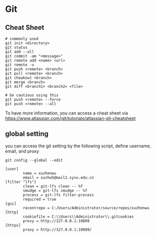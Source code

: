 # Git

## Cheat Sheet

```
# commonly used 
git init <directory>
git status
git add --all
git commit -am "<message>"
git remote add <name> <url>
git remote -v
git push <remote> <branch>
git pull <remote> <branch>
git cheakout <branch>
git merge <branch>
git diff <branch1> <branch2> <file>

# be cautious using this 
git push <remote> --force
git push <remote> --all
```

To have more information, you can access a cheat sheet via https://www.atlassian.com/git/tutorials/atlassian-git-cheatsheet

## global setting

you can access the git setting by the following script, define username, email, and proxy

``` git config --global --edit  
git config --global --edit  
```

```
[user]
        name = xuzhenwu
        email = xuzhw5@mail2.sysu.edu.cn
[filter "lfs"]
        clean = git-lfs clean -- %f
        smudge = git-lfs smudge -- %f
        process = git-lfs filter-process
        required = true
[gui]
        recentrepo = C:/Users/Administrator/source/repos/xuzhenwu
[http]
        cookiefile = C:\\Users\\Administrator\\.gitcookies
        proxy = http://127.0.0.1:10809
[https]
        proxy = http://127.0.0.1:10809/
```



